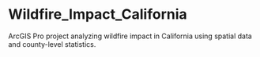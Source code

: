 # Wildfire_Impact_California
ArcGIS Pro project analyzing wildfire impact in California using spatial data and county-level statistics.
